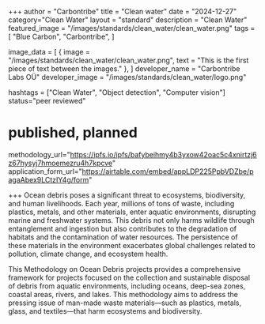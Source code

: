 +++
author = "Carbontribe"
title = "Clean water"
date = "2024-12-27"
category="Clean Water"
layout = "standard"
description = "Clean Water"
featured_image = "/images/standards/clean_water/clean_water.png"
tags = [
    "Blue Carbon",
    "Carbontribe",
]

image_data = [
  { image = "/images/standards/clean_water/clean_water.png", text = "This is the first piece of text between the images." },
]
developer_name = "Carbontribe Labs OÜ"
developer_image = "/images/standards/clean_water/logo.png"

hashtags = ["Clean Water", "Object detection", "Computer vision"]
status="peer reviewed"
# published, planned

methodology_url="https://ipfs.io/ipfs/bafybeihmy4b3yxow42oac5c4xnirtzj6z67hysyj7hmoemezru4h7kpcve"
application_form_url="https://airtable.com/embed/appLDP225PpbVDZbe/pagaAbex9LCtzIY4g/form"

+++
Ocean debris poses a significant threat to ecosystems, biodiversity, and human livelihoods. Each year, millions of tons of waste, including plastics, metals, and other materials, enter aquatic environments, disrupting marine and freshwater systems. This debris not only harms wildlife through entanglement and ingestion but also contributes to the degradation of habitats and the contamination of water resources. The persistence of these materials in the environment exacerbates global challenges related to pollution, climate change, and ecosystem health.

This Methodology on Ocean Debris projects provides a comprehensive framework for projects focused on the collection and sustainable disposal of debris from aquatic environments, including oceans, deep-sea zones, coastal areas, rivers, and lakes. This methodology aims to address the pressing issue of man-made waste materials—such as plastics, metals, glass, and textiles—that harm ecosystems and biodiversity.
